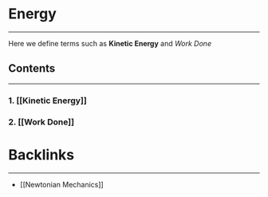 # Energy
---
Here we define terms such as **Kinetic Energy** and *Work Done*
## Contents
---
### 1. [[Kinetic Energy]]

### 2. [[Work Done]]

# Backlinks
---
- [[Newtonian Mechanics]]